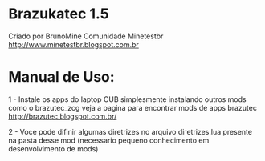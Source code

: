 Brazukatec 1.5
==========
Criado por BrunoMine
Comunidade Minetestbr
<http://www.minetestbr.blogspot.com.br>

Manual de Uso:
=============
1 - Instale os apps do laptop CUB simplesmente instalando outros mods como o brazutec_zcg
veja a pagina para encontrar mods de apps brazutec <http://brazutec.blogspot.com.br/>

2 - Voce pode difinir algumas diretrizes no arquivo diretrizes.lua presente na pasta desse mod
(necessario pequeno conhecimento em desenvolvimento de mods)

